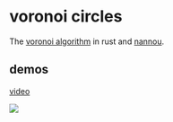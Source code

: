 # voronoi circles

The [voronoi algorithm](https://thebookofshaders.com/12/) in rust and [nannou](https://github.com/nannou-org/nannou).

## demos

[video](https://youtu.be/gXj0hB7GKL8)

![](images/demo.png)
